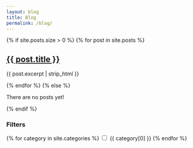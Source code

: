 ```yaml
---
layout: blog
title: Blog
permalink: /blog/
---
```


<div class="posts">
  {% if site.posts.size > 0 %}
    {% for post in site.posts %}
      <div class="post">
        <h2><a href="{{ post.url }}">{{ post.title }}</a></h2>
        <p>{{ post.excerpt | strip_html }}</p>
      </div>
    {% endfor %}
  {% else %}
    <p>There are no posts yet!</p>
  {% endif %}
</div>

<div class="filters">
  <h3>Filters</h3>
  <form>
    {% for category in site.categories %}
      <label>
        <input type="checkbox" name="category" value="{{ category[0] }}">
        {{ category[0] }}
      </label>
    {% endfor %}
  </form>
</div>
